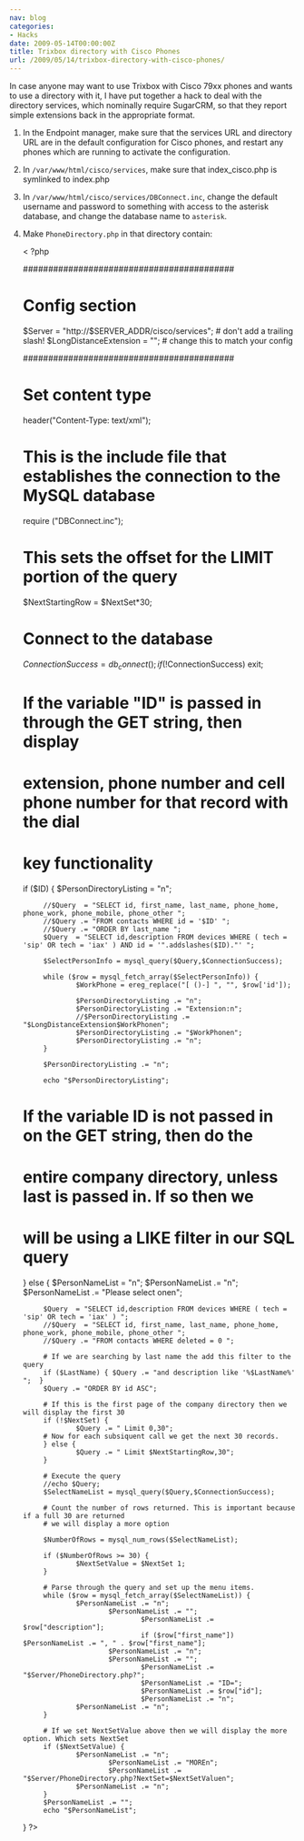 ```yaml
---
nav: blog
categories:
- Hacks
date: 2009-05-14T00:00:00Z
title: Trixbox directory with Cisco Phones
url: /2009/05/14/trixbox-directory-with-cisco-phones/
---
```


In case anyone may want to use Trixbox with Cisco 79xx phones and wants to use a directory with it, I have put together a hack to deal with the directory services, which nominally require SugarCRM, so that they report simple extensions back in the appropriate format.

1) In the Endpoint manager, make sure that the services URL and directory URL are in the default configuration for Cisco phones, and restart any phones which are running to activate the configuration.

2) In `/var/www/html/cisco/services`, make sure that index_cisco.php is symlinked to index.php

3) In `/var/www/html/cisco/services/DBConnect.inc`, change the default username and password to something with access to the asterisk database, and change the database name to `asterisk`.

4) Make `PhoneDirectory.php` in that directory contain:

    < ?php
    
    ##########################################
    # Config section
    
    $Server = "http://$SERVER_ADDR/cisco/services";   # don't add a trailing slash!
    $LongDistanceExtension = ""; # change this to match your config
    
    ##########################################
    #
    # Set content type
    header("Content-Type: text/xml");
    
    # This is the include file that establishes the connection to the MySQL database
    require ("DBConnect.inc"); 
    
    # This sets the offset for the LIMIT portion of the query
    $NextStartingRow = $NextSet*30;
    
    # Connect to the database
    $ConnectionSuccess = db_connect();
    if (!$ConnectionSuccess) exit;
    
    # If the variable "ID" is passed in through the GET string, then display 
    # extension, phone number and cell phone number for that record with the dial
    # key functionality
    if ($ID) {
            $PersonDirectoryListing = "n";
    
            //$Query  = "SELECT id, first_name, last_name, phone_home, phone_work, phone_mobile, phone_other ";
            //$Query .= "FROM contacts WHERE id = '$ID' ";
            //$Query .= "ORDER BY last_name "; 
            $Query  = "SELECT id,description FROM devices WHERE ( tech = 'sip' OR tech = 'iax' ) AND id = '".addslashes($ID)."' ";
    
            $SelectPersonInfo = mysql_query($Query,$ConnectionSuccess);
    
            while ($row = mysql_fetch_array($SelectPersonInfo)) {
                    $WorkPhone = ereg_replace("[ ()-] ", "", $row['id']);
    
                    $PersonDirectoryListing .= "n";
                    $PersonDirectoryListing .= "Extension:n";
                    //$PersonDirectoryListing .= "$LongDistanceExtension$WorkPhonen";
                    $PersonDirectoryListing .= "$WorkPhonen";
                    $PersonDirectoryListing .= "n";
            }
    
            $PersonDirectoryListing .= "n";
    
            echo "$PersonDirectoryListing";
    
    # If the variable ID is not passed in on the GET string, then do the 
    # entire company directory, unless last is passed in. If so then we
    # will be using a LIKE filter in our SQL query
    } else {
            $PersonNameList = "n";
            $PersonNameList .= "n";
            $PersonNameList .= "Please select onen";
    
            $Query  = "SELECT id,description FROM devices WHERE ( tech = 'sip' OR tech = 'iax' ) ";
            //$Query  = "SELECT id, first_name, last_name, phone_home, phone_work, phone_mobile, phone_other ";
            //$Query .= "FROM contacts WHERE deleted = 0 ";
    
            # If we are searching by last name the add this filter to the query
            if ($LastName) { $Query .= "and description like '%$LastName%' ";  }
            $Query .= "ORDER BY id ASC";
    
            # If this is the first page of the company directory then we will display the first 30
            if (!$NextSet) {
                    $Query .= " Limit 0,30";
            # Now for each subsiquent call we get the next 30 records.
            } else {
                    $Query .= " Limit $NextStartingRow,30";
            }
    
            # Execute the query
            //echo $Query;
            $SelectNameList = mysql_query($Query,$ConnectionSuccess);
    
            # Count the number of rows returned. This is important because if a full 30 are returned
            # we will display a more option
    
            $NumberOfRows = mysql_num_rows($SelectNameList);
    
            if ($NumberOfRows >= 30) {
                    $NextSetValue = $NextSet 1;
            }
    
            # Parse through the query and set up the menu items.
            while ($row = mysql_fetch_array($SelectNameList)) {
                    $PersonNameList .= "n";
                            $PersonNameList .= "";
                                    $PersonNameList .= $row["description"];
                                    if ($row["first_name"]) $PersonNameList .= ", " . $row["first_name"];
                            $PersonNameList .= "n";
                            $PersonNameList .= "";
                                    $PersonNameList .= "$Server/PhoneDirectory.php?";
                                    $PersonNameList .= "ID=";
                                    $PersonNameList .= $row["id"];
                                    $PersonNameList .= "n";
                    $PersonNameList .= "n";
            }
    
            # If we set NextSetValue above then we will display the more option. Which sets NextSet
            if ($NextSetValue) {
                    $PersonNameList .= "n";
                            $PersonNameList .= "MOREn";
                            $PersonNameList .= "$Server/PhoneDirectory.php?NextSet=$NextSetValuen";
                    $PersonNameList .= "n";
            }
            $PersonNameList .= "";
            echo "$PersonNameList";
    }
    ?>
